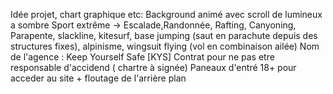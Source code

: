 Idée projet, chart graphique etc:
Background animé avec scroll de lumineux a sombre
Sport extrême -> Escalade,Randonnée, Rafting, Canyoning, Parapente, slackline, kitesurf, base jumping (saut en parachute depuis des structures fixes), alpinisme, wingsuit flying (vol en combinaison ailée)
Nom de l'agence : Keep Yourself Safe [KYS]
Contrat pour ne pas etre responsable d'accidend ( chartre à signée)
Paneaux d'entré 18+ pour acceder au site + floutage de l'arrière plan

